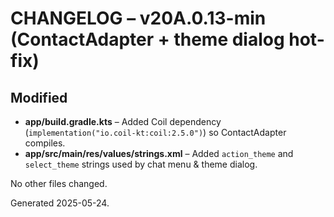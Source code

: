 # CHANGELOG – v20A.0.13-min (ContactAdapter + theme dialog hot-fix)

## Modified
* **app/build.gradle.kts** – Added Coil dependency (`implementation("io.coil-kt:coil:2.5.0")`) so ContactAdapter compiles.
* **app/src/main/res/values/strings.xml** – Added `action_theme` and `select_theme` strings used by chat menu & theme dialog.

No other files changed.

Generated 2025-05-24.
